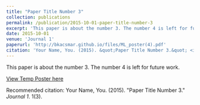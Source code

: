 ```yaml
---
title: "Paper Title Number 3"
collection: publications
permalink: /publication/2015-10-01-paper-title-number-3
excerpt: 'This paper is about the number 3. The number 4 is left for future work.'
date: 2015-10-01
venue: 'Journal 1'
paperurl: 'http://bkacsmar.github.io/files/ML_poster(4).pdf'
citation: 'Your Name, You. (2015). &quot;Paper Title Number 3.&quot; <i>Journal 1</i>. 1(3).'
---
```

This paper is about the number 3. The number 4 is left for future work.

[View Temp Poster here](http://bkacsmar.github.io/files/ML_poster(4).pdf)

Recommended citation: Your Name, You. (2015). "Paper Title Number 3." <i>Journal 1</i>. 1(3).
